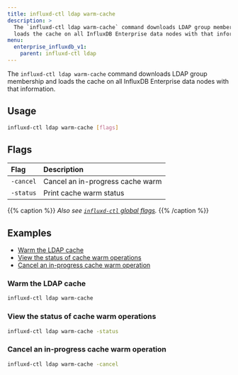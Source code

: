 ```yaml
---
title: influxd-ctl ldap warm-cache
description: >
  The `influxd-ctl ldap warm-cache` command downloads LDAP group membership and
  loads the cache on all InfluxDB Enterprise data nodes with that information.
menu:
  enterprise_influxdb_v1:
    parent: influxd-ctl ldap
---
```


The `influxd-ctl ldap warm-cache` command downloads LDAP group membership and
loads the cache on all InfluxDB Enterprise data nodes with that information.

## Usage

```sh
influxd-ctl ldap warm-cache [flags]
```

## Flags

| Flag      | Description                      |
| :-------- | :------------------------------- |
| `-cancel` | Cancel an in-progress cache warm |
| `-status` | Print cache warm status          |

{{% caption %}}
_Also see [`influxd-ctl` global flags](/enterprise_influxdb/v1/tools/influxd-ctl/#influxd-ctl-global-flags)._
{{% /caption %}}

## Examples

- [Warm the LDAP cache](#warm-the-ldap-cache)
- [View the status of cache warm operations](#view-the-status-of-cache-warm-operations)
- [Cancel an in-progress cache warm operation](#cancel-an-in-progress-cache-warm-operation)

### Warm the LDAP cache

```sh
influxd-ctl ldap warm-cache
```

### View the status of cache warm operations

```sh
influxd-ctl ldap warm-cache -status
```

### Cancel an in-progress cache warm operation

```sh
influxd-ctl ldap warm-cache -cancel
```
